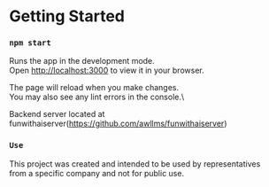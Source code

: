 # Getting Started 

### `npm start`

Runs the app in the development mode.\
Open [http://localhost:3000](http://localhost:3000) to view it in your browser.

The page will reload when you make changes.\
You may also see any lint errors in the console.\

Backend server located at funwithaiserver(https://github.com/awllms/funwithaiserver)

### `Use`

This project was created and intended to be used by representatives \
from a specific company and not for public use.
